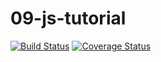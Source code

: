 # 09-js-tutorial
[![Build Status](https://circleci.com/gh/Stevenkhalife/09-js-tutorial/tree/feat-travis-coveralls-heroku.svg)](https://circleci.com/gh/Stevenkhalife/09-js-tutorial)
[![Coverage Status](https://codecov.io/gh/Stevenkhalife/09-js-tutorial/branch/feat-travis-coveralls-heroku/graph/badge.svg?token=P42TIACY23)](https://codecov.io/gh/Stevenkhalife/09-js-tutorial/branch/feat-travis-coveralls-heroku)
